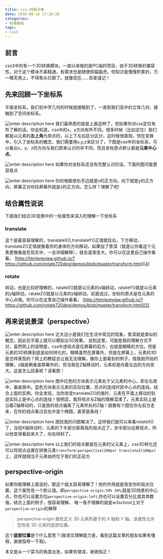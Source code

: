 ```yaml
---
title: css-3D那点事
date: 2016-08-16 17:20:26
categories:
- 前端基础
tags: 
- css3
---
```


## 前言
css3中的有一个3D转换模块，一直以来做的是PC端的项目，由于3D转换的兼容性，对于这个模块不甚精通，有需求也是随便照猫画虎。但知识是慢慢积累的，万一哪天用上，不得焦头烂额了。就像现在……吾辈谨记！

## 先来回顾一下坐标系
平面坐标系，我们初中学几何的时候就接触到了，一直到我们高中的立体几何，接触到了空间坐标系。

![enter description here][1]
我们最熟悉的就是上面这种了，但如果你对css定位有所了解的话，你会知道，css中的x，y方向有所不同。很多时候（比如定位）我们都是以元素的**左上角**为原点的，以上下左右区分区分，这时候很直观。但在变换中，引入了坐标系的概念，我们需要用x,y,z来区分了，下图是css中的坐标系，可以看出x，y，z的方向与我们原来认识的并不同，而且坐标原点默认都是**元素中心点**。

![enter description here][2]
如果你对坐标系还没有完整认识的话，下面的图可能更容易点

![enter description here][3]
你的电脑想右手边就是x的正方向，向下就是y的正方向，屏幕正对你往屏幕外就是z的正方向。怎么样？理解了吧!

## 结合属性说说
下面我们结合3D变换中的一些属性来深入的理解一下坐标系
### translate
这个是最容易理解的，translateX(),translateY()正值就往右，下方移动，translateZ()正值就像着你的身体的方向移动，如果加了景深（就是让你看这个元素更像像是在现实中，一会详细解释），就会逐渐变大。你可以在这里自己操作看看。
[http://htmlpreview.github.io/?https://github.com/rotate720deg/demos/blob/master/transform.html][4]

### rotate
转动，也是比较好理解的，ratateX()就是以元素的x轴转动，ratateY()就是以元素的y轴转动，ratateZ()就是以元素的z轴转动，前面说过，坐标的原点是在元素的中心点哦。你可以在这里自己操作看看。
[http://htmlpreview.github.io/?https://github.com/rotate720deg/demos/blob/master/transform.html][5]

## 再来说说景深（perspective）

![enter description here][6]
近大远小是我们在生活中常见的现象，景深就是类似的概念，因此在平面上就可以模拟出3D效果。
说到这里，可能是我的理解方式不对，虽然网上的说明是，css中透视点是在屏幕的前方，也就是眼睛的方位。但是元素的3D转换到底是如何转化的，眼睛虽然在屏幕外，但是在屏幕上，元素的3D是怎样表现的？网上的教程总让我无法理解。像你上面看到的例子，按我刚开始的理解，z轴是朝垂直屏幕外的，但当我在Z轴移动时，元素却是向着左边的方向变大。这是怎么回事呢？请看图！

![enter description here][7]
图中红色的方块表示元素处于父元素的中心，即左右居中，垂直居中。蓝色方块表示元素的实际位置，亮点的连线时其中心点的连线。结合上面的实例，你会发现，当你改变translateZ()的值时，元素在平面上移动的轨迹实际上是中心点的连线！很明显，我将视点与Z轴的理解混淆了。元素实际上是沿着Z轴移动的，只是我的视点偏离了元素所处的Z轴！就像有个圆在你左前方走来，在你的视点看过去也许是个椭圆，甚至是条线！

![enter description here][8]
困扰我的问题解决了。这样我们就可以来看rotateX()了，当绕X轴转动时，元素的下半部分距离我的视点近了，坐半部分远离视点，所以他变得看起来大了，向右倾斜了。

![enter description here][9]
以上我们的视点都是在元素的父元素上，css3D转化还可以将视点设置在转换元素`transform:perspective(200px) translateZ(100px)`上，这样就相当于元素始终位于我们的正前方

## perspective-origin

如果你能理解上面说的，那这个就太容易理解了！他的作用就是改变你的视点位置，这个属性有一个默认值，即`perspective-origin:50% 50%`;就是3D场景的中心点，你也可以设置方位`perspective-origin:left`,你也可以设置百分比或具体数值。结合上面的例子，很容易理解。
唯一我不理解的就是w3school上对于`perspective-origin`的解释
>perspective-origin 属性定义 3D 元素所基于的 X 轴和 Y 轴。该属性允许您改变 3D 元素的底部位置。

这个**底部位置**是个什么意思？(我语文理解能力差，看到这篇文章的朋友如果有懂得，谢谢指导一下我)。

本文是从一个菜鸟的角度出发，如果有错误，谢谢指正！


  [1]: https://blog-images-1252854786.cos.ap-guangzhou.myqcloud.com/imgs/frontend/zuobiaoxi1.png "zuobiaoxi1.png"
  [2]: https://blog-images-1252854786.cos.ap-guangzhou.myqcloud.com/imgs/frontend/zuobiao2.png "zuobiao2.png"
  [3]: https://blog-images-1252854786.cos.ap-guangzhou.myqcloud.com/imgs/frontend/zuobiao3.png "zuobiao3.png"
  [4]: http://htmlpreview.github.io/?https://github.com/rotate720deg/demos/blob/master/transform.html
  [5]: http://htmlpreview.github.io/?https://github.com/rotate720deg/demos/blob/master/transform.html
  [6]: https://blog-images-1252854786.cos.ap-guangzhou.myqcloud.com/imgs/frontend/toushi.png "toushi.png"
  [7]: https://blog-images-1252854786.cos.ap-guangzhou.myqcloud.com/imgs/frontend/translateZ.png "translateZ.png"
  [8]: https://blog-images-1252854786.cos.ap-guangzhou.myqcloud.com/imgs/frontend/shidian.png "shidian.png"
  [9]: https://blog-images-1252854786.cos.ap-guangzhou.myqcloud.com/imgs/frontend/rotateX.png "rotateX.png"
